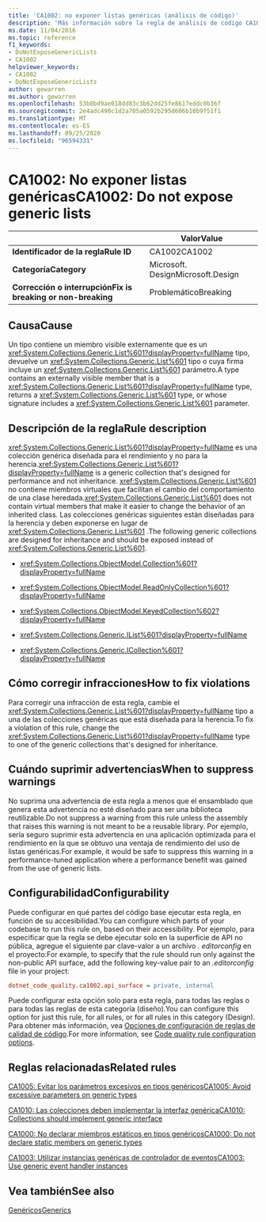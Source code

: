 ```yaml
---
title: 'CA1002: no exponer listas genéricas (análisis de código)'
description: 'Más información sobre la regla de análisis de código CA1002: no exponer listas genéricas'
ms.date: 11/04/2016
ms.topic: reference
f1_keywords:
- DoNotExposeGenericLists
- CA1002
helpviewer_keywords:
- CA1002
- DoNotExposeGenericLists
author: gewarren
ms.author: gewarren
ms.openlocfilehash: 53b0bd9ae018dd83c3b62dd25fe8617eddc0b36f
ms.sourcegitcommit: 2e4adc490c1d2a705a0592b295d606b10b9f51f1
ms.translationtype: MT
ms.contentlocale: es-ES
ms.lasthandoff: 09/25/2020
ms.locfileid: "96594331"
---
```

# <a name="ca1002-do-not-expose-generic-lists"></a><span data-ttu-id="354d8-103">CA1002: No exponer listas genéricas</span><span class="sxs-lookup"><span data-stu-id="354d8-103">CA1002: Do not expose generic lists</span></span>

| | <span data-ttu-id="354d8-104">Valor</span><span class="sxs-lookup"><span data-stu-id="354d8-104">Value</span></span> |
|-|-|
| <span data-ttu-id="354d8-105">**Identificador de la regla**</span><span class="sxs-lookup"><span data-stu-id="354d8-105">**Rule ID**</span></span> |<span data-ttu-id="354d8-106">CA1002</span><span class="sxs-lookup"><span data-stu-id="354d8-106">CA1002</span></span>|
| <span data-ttu-id="354d8-107">**Categoría**</span><span class="sxs-lookup"><span data-stu-id="354d8-107">**Category**</span></span> |<span data-ttu-id="354d8-108">Microsoft. Design</span><span class="sxs-lookup"><span data-stu-id="354d8-108">Microsoft.Design</span></span>|
| <span data-ttu-id="354d8-109">**Corrección o interrupción**</span><span class="sxs-lookup"><span data-stu-id="354d8-109">**Fix is breaking or non-breaking**</span></span> |<span data-ttu-id="354d8-110">Problemático</span><span class="sxs-lookup"><span data-stu-id="354d8-110">Breaking</span></span>|

## <a name="cause"></a><span data-ttu-id="354d8-111">Causa</span><span class="sxs-lookup"><span data-stu-id="354d8-111">Cause</span></span>

<span data-ttu-id="354d8-112">Un tipo contiene un miembro visible externamente que es un <xref:System.Collections.Generic.List%601?displayProperty=fullName> tipo, devuelve un <xref:System.Collections.Generic.List%601> tipo o cuya firma incluye un <xref:System.Collections.Generic.List%601> parámetro.</span><span class="sxs-lookup"><span data-stu-id="354d8-112">A type contains an externally visible member that is a <xref:System.Collections.Generic.List%601?displayProperty=fullName> type, returns a <xref:System.Collections.Generic.List%601> type, or whose signature includes a <xref:System.Collections.Generic.List%601> parameter.</span></span>

## <a name="rule-description"></a><span data-ttu-id="354d8-113">Descripción de la regla</span><span class="sxs-lookup"><span data-stu-id="354d8-113">Rule description</span></span>

<span data-ttu-id="354d8-114"><xref:System.Collections.Generic.List%601?displayProperty=fullName> es una colección genérica diseñada para el rendimiento y no para la herencia.</span><span class="sxs-lookup"><span data-stu-id="354d8-114"><xref:System.Collections.Generic.List%601?displayProperty=fullName> is a generic collection that's designed for performance and not inheritance.</span></span> <span data-ttu-id="354d8-115"><xref:System.Collections.Generic.List%601> no contiene miembros virtuales que facilitan el cambio del comportamiento de una clase heredada.</span><span class="sxs-lookup"><span data-stu-id="354d8-115"><xref:System.Collections.Generic.List%601> does not contain virtual members that make it easier to change the behavior of an inherited class.</span></span> <span data-ttu-id="354d8-116">Las colecciones genéricas siguientes están diseñadas para la herencia y deben exponerse en lugar de <xref:System.Collections.Generic.List%601> .</span><span class="sxs-lookup"><span data-stu-id="354d8-116">The following generic collections are designed for inheritance and should be exposed instead of <xref:System.Collections.Generic.List%601>.</span></span>

- <xref:System.Collections.ObjectModel.Collection%601?displayProperty=fullName>

- <xref:System.Collections.ObjectModel.ReadOnlyCollection%601?displayProperty=fullName>

- <xref:System.Collections.ObjectModel.KeyedCollection%602?displayProperty=fullName>

- <xref:System.Collections.Generic.IList%601?displayProperty=fullName>

- <xref:System.Collections.Generic.ICollection%601?displayProperty=fullName>

## <a name="how-to-fix-violations"></a><span data-ttu-id="354d8-117">Cómo corregir infracciones</span><span class="sxs-lookup"><span data-stu-id="354d8-117">How to fix violations</span></span>

<span data-ttu-id="354d8-118">Para corregir una infracción de esta regla, cambie el <xref:System.Collections.Generic.List%601?displayProperty=fullName> tipo a una de las colecciones genéricas que está diseñada para la herencia.</span><span class="sxs-lookup"><span data-stu-id="354d8-118">To fix a violation of this rule, change the <xref:System.Collections.Generic.List%601?displayProperty=fullName> type to one of the generic collections that's designed for inheritance.</span></span>

## <a name="when-to-suppress-warnings"></a><span data-ttu-id="354d8-119">Cuándo suprimir advertencias</span><span class="sxs-lookup"><span data-stu-id="354d8-119">When to suppress warnings</span></span>

<span data-ttu-id="354d8-120">No suprima una advertencia de esta regla a menos que el ensamblado que genera esta advertencia no esté diseñado para ser una biblioteca reutilizable.</span><span class="sxs-lookup"><span data-stu-id="354d8-120">Do not suppress a warning from this rule unless the assembly that raises this warning is not meant to be a reusable library.</span></span> <span data-ttu-id="354d8-121">Por ejemplo, sería seguro suprimir esta advertencia en una aplicación optimizada para el rendimiento en la que se obtuvo una ventaja de rendimiento del uso de listas genéricas.</span><span class="sxs-lookup"><span data-stu-id="354d8-121">For example, it would be safe to suppress this warning in a performance-tuned application where a performance benefit was gained from the use of generic lists.</span></span>

## <a name="configurability"></a><span data-ttu-id="354d8-122">Configurabilidad</span><span class="sxs-lookup"><span data-stu-id="354d8-122">Configurability</span></span>

<span data-ttu-id="354d8-123">Puede configurar en qué partes del código base ejecutar esta regla, en función de su accesibilidad.</span><span class="sxs-lookup"><span data-stu-id="354d8-123">You can configure which parts of your codebase to run this rule on, based on their accessibility.</span></span> <span data-ttu-id="354d8-124">Por ejemplo, para especificar que la regla se debe ejecutar solo en la superficie de API no pública, agregue el siguiente par clave-valor a un archivo *. editorconfig* en el proyecto:</span><span class="sxs-lookup"><span data-stu-id="354d8-124">For example, to specify that the rule should run only against the non-public API surface, add the following key-value pair to an *.editorconfig* file in your project:</span></span>

```ini
dotnet_code_quality.ca1002.api_surface = private, internal
```

<span data-ttu-id="354d8-125">Puede configurar esta opción solo para esta regla, para todas las reglas o para todas las reglas de esta categoría (diseño).</span><span class="sxs-lookup"><span data-stu-id="354d8-125">You can configure this option for just this rule, for all rules, or for all rules in this category (Design).</span></span> <span data-ttu-id="354d8-126">Para obtener más información, vea [Opciones de configuración de reglas de calidad de código](../code-quality-rule-options.md).</span><span class="sxs-lookup"><span data-stu-id="354d8-126">For more information, see [Code quality rule configuration options](../code-quality-rule-options.md).</span></span>

## <a name="related-rules"></a><span data-ttu-id="354d8-127">Reglas relacionadas</span><span class="sxs-lookup"><span data-stu-id="354d8-127">Related rules</span></span>

[<span data-ttu-id="354d8-128">CA1005: Evitar los parámetros excesivos en tipos genéricos</span><span class="sxs-lookup"><span data-stu-id="354d8-128">CA1005: Avoid excessive parameters on generic types</span></span>](ca1005.md)

[<span data-ttu-id="354d8-129">CA1010: Las colecciones deben implementar la interfaz genérica</span><span class="sxs-lookup"><span data-stu-id="354d8-129">CA1010: Collections should implement generic interface</span></span>](ca1010.md)

[<span data-ttu-id="354d8-130">CA1000: No declarar miembros estáticos en tipos genéricos</span><span class="sxs-lookup"><span data-stu-id="354d8-130">CA1000: Do not declare static members on generic types</span></span>](ca1000.md)

[<span data-ttu-id="354d8-131">CA1003: Utilizar instancias genéricas de controlador de eventos</span><span class="sxs-lookup"><span data-stu-id="354d8-131">CA1003: Use generic event handler instances</span></span>](ca1003.md)

## <a name="see-also"></a><span data-ttu-id="354d8-132">Vea también</span><span class="sxs-lookup"><span data-stu-id="354d8-132">See also</span></span>

[<span data-ttu-id="354d8-133">Genéricos</span><span class="sxs-lookup"><span data-stu-id="354d8-133">Generics</span></span>](../../../csharp/programming-guide/generics/index.md)
